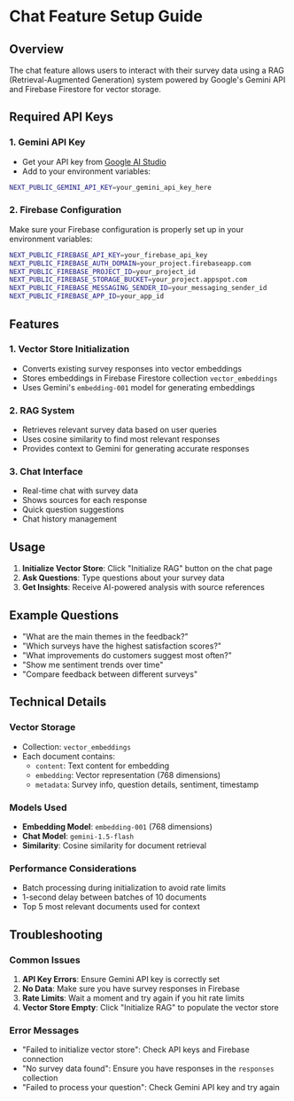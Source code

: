 # Chat Feature Setup Guide

## Overview
The chat feature allows users to interact with their survey data using a RAG (Retrieval-Augmented Generation) system powered by Google's Gemini API and Firebase Firestore for vector storage.

## Required API Keys

### 1. Gemini API Key
- Get your API key from [Google AI Studio](https://aistudio.google.com/app/apikey)
- Add to your environment variables:
```bash
NEXT_PUBLIC_GEMINI_API_KEY=your_gemini_api_key_here
```

### 2. Firebase Configuration
Make sure your Firebase configuration is properly set up in your environment variables:
```bash
NEXT_PUBLIC_FIREBASE_API_KEY=your_firebase_api_key
NEXT_PUBLIC_FIREBASE_AUTH_DOMAIN=your_project.firebaseapp.com
NEXT_PUBLIC_FIREBASE_PROJECT_ID=your_project_id
NEXT_PUBLIC_FIREBASE_STORAGE_BUCKET=your_project.appspot.com
NEXT_PUBLIC_FIREBASE_MESSAGING_SENDER_ID=your_messaging_sender_id
NEXT_PUBLIC_FIREBASE_APP_ID=your_app_id
```

## Features

### 1. Vector Store Initialization
- Converts existing survey responses into vector embeddings
- Stores embeddings in Firebase Firestore collection `vector_embeddings`
- Uses Gemini's `embedding-001` model for generating embeddings

### 2. RAG System
- Retrieves relevant survey data based on user queries
- Uses cosine similarity to find most relevant responses
- Provides context to Gemini for generating accurate responses

### 3. Chat Interface
- Real-time chat with survey data
- Shows sources for each response
- Quick question suggestions
- Chat history management

## Usage

1. **Initialize Vector Store**: Click "Initialize RAG" button on the chat page
2. **Ask Questions**: Type questions about your survey data
3. **Get Insights**: Receive AI-powered analysis with source references

## Example Questions

- "What are the main themes in the feedback?"
- "Which surveys have the highest satisfaction scores?"
- "What improvements do customers suggest most often?"
- "Show me sentiment trends over time"
- "Compare feedback between different surveys"

## Technical Details

### Vector Storage
- Collection: `vector_embeddings`
- Each document contains:
  - `content`: Text content for embedding
  - `embedding`: Vector representation (768 dimensions)
  - `metadata`: Survey info, question details, sentiment, timestamp

### Models Used
- **Embedding Model**: `embedding-001` (768 dimensions)
- **Chat Model**: `gemini-1.5-flash`
- **Similarity**: Cosine similarity for document retrieval

### Performance Considerations
- Batch processing during initialization to avoid rate limits
- 1-second delay between batches of 10 documents
- Top 5 most relevant documents used for context

## Troubleshooting

### Common Issues
1. **API Key Errors**: Ensure Gemini API key is correctly set
2. **No Data**: Make sure you have survey responses in Firebase
3. **Rate Limits**: Wait a moment and try again if you hit rate limits
4. **Vector Store Empty**: Click "Initialize RAG" to populate the vector store

### Error Messages
- "Failed to initialize vector store": Check API keys and Firebase connection
- "No survey data found": Ensure you have responses in the `responses` collection
- "Failed to process your question": Check Gemini API key and try again
